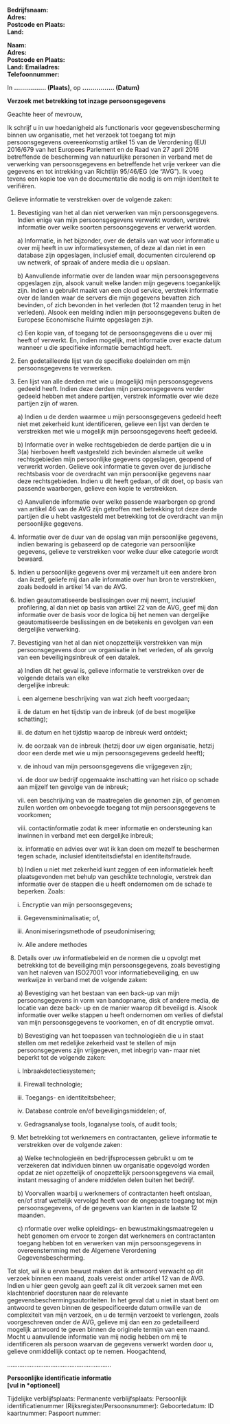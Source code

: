 **Bedrijfsnaam:**  
**Adres:**  
**Postcode en Plaats:**  
**Land:**

**Naam:**  
**Adres:**  
**Postcode en Plaats:**  
**Land:**
**Emailadres:**  
**Telefoonnummer:**

In **................ (Plaats)**, op **................ (Datum)**

**Verzoek met betrekking tot inzage persoonsgegevens**

Geachte heer of mevrouw,

Ik schrijf u in uw hoedanigheid als functionaris voor gegevensbescherming binnen uw organisatie, met het verzoek tot toegang tot mijn persoonsgegevens overeenkomstig artikel 15 van de Verordening (EU) 2016/679 van het Europees Parlement en de Raad van 27 april 2016 betreffende de bescherming van natuurlijke personen in verband met de verwerking van persoonsgegevens en betreffende het vrije verkeer van die gegevens en tot intrekking van Richtlijn 95/46/EG (de “AVG”). Ik voeg tevens een kopie toe van de documentatie die nodig is om mijn identiteit te verifiëren.

Gelieve informatie te verstrekken over de volgende zaken:

1. Bevestiging van het al dan niet verwerken van mijn persoonsgegevens. Indien enige van mijn persoonsgegevens verwerkt worden, verstrek informatie over welke soorten persoonsgegevens er verwerkt worden.

   a) Informatie, in het bijzonder, over de details van wat voor informatie u over mij heeft in uw informatiesystemen, of deze al dan niet in een database zijn opgeslagen, inclusief email, documenten circulerend op uw netwerk, of spraak of andere media die u opslaan.

   b) Aanvullende informatie over de landen waar mijn persoonsgegevens opgeslagen zijn, alsook vanuit welke landen mijn gegevens toegankelijk zijn. Indien u gebruikt maakt van een cloud service, verstrek informatie over de landen waar de servers die mijn gegevens bevatten zich bevinden, of zich bevonden in het verleden (tot 12 maanden terug in het verleden). Alsook een melding indien mijn persoonsgegevens buiten de Europese Economische Ruimte opgeslagen zijn.
   
   c) Een kopie van, of toegang tot de persoonsgegevens die u over mij heeft of verwerkt. En, indien mogelijk, met informatie over exacte datum wanneer u die specifieke informatie bemachtigd heeft.

2. Een gedetailleerde lijst van de specifieke doeleinden om mijn persoonsgegevens te verwerken.

3. Een lijst van alle derden met wie u (mogelijk) mijn persoonsgegevens gedeeld heeft. Indien deze derden mijn persoonsgegevens verder gedeeld hebben met andere partijen, verstrek informatie over wie deze partijen zijn of waren.

   a) Indien u de derden waarmee u mijn persoonsgegevens gedeeld heeft niet met zekerheid kunt identificeren, gelieve een lijst van derden te verstrekken met wie u mogelijk mijn persoonsgegevens heeft gedeeld.

   b) Informatie over in welke rechtsgebieden de derde partijen die u in 3(a) hierboven heeft vastgesteld zich bevinden alsmede uit welke rechtsgebieden mijn persoonlijke gegevens opgeslagen, geopend of verwerkt worden. Gelieve ook informatie te geven over de juridische rechtsbasis voor de overdracht van mijn persoonlijke gegevens naar deze rechtsgebieden. Indien u dit heeft gedaan, of dit doet, op basis van passende waarborgen, gelieve een kopie te verstrekken. 

   c) Aanvullende informatie over welke passende waarborgen op grond van artikel 46 van de AVG zijn   getroffen met betrekking tot deze derde partijen die u hebt vastgesteld met betrekking tot de overdracht van mijn persoonlijke gegevens.

4. Informatie over de duur van de opslag van mijn persoonlijke gegevens, indien bewaring is gebaseerd op de categorie van persoonlijke gegevens, gelieve te verstrekken voor welke duur elke categorie wordt bewaard. 

5. Indien u persoonlijke gegevens over mij verzamelt uit een andere bron dan ikzelf, geliefe mij dan alle informatie over hun bron te verstrekken, zoals bedoeld in artikel 14 van de AVG.

6. Indien geautomatiseerde beslissingen over mij neemt, inclusief profilering, al dan niet op basis van artikel 22 van de AVG, geef mij dan informatie over de basis voor de logica bij het nemen van dergelijke geautomatiseerde beslissingen en de betekenis en gevolgen van een dergelijke verwerking.

7. Bevestiging van het al dan niet onopzettelijk verstrekken van mijn persoonsgegevens door uw organisatie in het verleden, of als gevolg van een beveiligingsinbreuk of een datalek. 

   a) Indien dit het geval is, gelieve informatie te verstrekken over de volgende details van elke                  
   dergelijke inbreuk:

   i. een algemene beschrijving van wat zich heeft voorgedaan;

   ii. de datum en het tijdstip van de inbreuk (of de best mogelijke schatting);

   iii. de datum en het tijdstip waarop de inbreuk werd ontdekt;

   iv. de oorzaak van de inbreuk (hetzij door uw eigen organisatie, hetzij door een derde met wie u mijn persoonsgegevens gedeeld heeft);

   v. de inhoud van mijn persoonsgegevens die vrijgegeven zijn;

   vi. de door uw bedrijf opgemaakte inschatting van het risico op schade aan mijzelf ten gevolge van de inbreuk;

   vii. een beschrijving van de maatregelen die genomen zijn, of genomen zullen worden om onbevoegde toegang tot mijn persoonsgegevens te voorkomen;

   viii. contactinformatie zodat ik meer informatie en ondersteuning kan inwinnen in verband met een dergelijke inbreuk;

   ix. informatie en advies over wat ik kan doen om mezelf te beschermen tegen schade, inclusief identiteitsdiefstal en identiteitsfraude.

   b) Indien u niet met zekerheid kunt zeggen of een informatielek heeft plaatsgevonden met behulp van geschikte technologie, verstrek dan informatie over de stappen die u heeft ondernomen om de schade te beperken. Zoals:

   i. Encryptie van mijn persoonsgegevens;

   ii. Gegevensminimalisatie; of,

   iii. Anonimiseringsmethode of pseudonimisering;

   iv. Alle andere methodes

8. Details over uw informatiebeleid en de normen die u opvolgt met betrekking tot de beveiliging mijn persoonsgegevens, zoals bevestiging van het naleven van ISO27001 voor informatiebeveiliging, en uw werkwijze in verband met de volgende zaken:

   a) Bevestiging van het bestaan van een back-up van mijn persoonsgegevens in vorm van bandopname, disk of andere media, de locatie van deze back- up en de manier waarop dit beveiligd is. Alsook informatie over welke stappen u heeft ondernomen om verlies of diefstal van mijn persoonsgegevens te voorkomen, en of dit encryptie omvat. 
   
   b) Bevestiging van het toepassen van technologieën die u in staat stellen om met redelijke zekerheid vast te stellen of mijn persoonsgegevens zijn vrijgegeven, met inbegrip van- maar niet beperkt tot de volgende zaken:

   i. Inbraakdetectiesystemen;

   ii. Firewall technologie;

   iii. Toegangs- en identiteitsbeheer;

   iv. Database controle en/of beveiligingsmiddelen; of,

   v. Gedragsanalyse tools, loganalyse tools, of audit tools;

9. Met betrekking tot werknemers en contractanten, gelieve informatie te verstrekken over de volgende zaken:

   a) Welke technologieën en bedrijfsprocessen gebruikt u om te verzekeren dat individuen binnen uw organisatie opgevolgd worden opdat ze niet opzettelijk of onopzettelijk persoonsgegevens via email, instant messaging of andere middelen delen buiten het bedrijf. 

   b) Voorvallen waarbij u werknemers of contractanten heeft ontslaan, en/of straf wettelijk vervolgd heeft voor de ongepaste toegang tot mijn persoonsgegevens, of de gegevens van klanten in de laatste 12 maanden.

   c) nformatie over welke opleidings- en bewustmakingsmaatregelen u hebt genomen om ervoor te zorgen dat werknemers en contractanten toegang hebben tot en verwerken van mijn persoonsgegevens in overeenstemming met de Algemene Verordening Gegevensbescherming.

Tot slot, wil ik u ervan bewust maken dat ik antwoord verwacht op dit verzoek binnen een maand, zoals vereist onder artikel 12 van de AVG. Indien u hier geen gevolg aan geeft zal ik dit verzoek samen met een klachtenbrief doorsturen naar de relevante gegevensbeschermingsautoriteiten. In het geval dat u niet in staat bent om antwoord te geven binnen de gespecificeerde datum omwille van de complexiteit van mijn verzoek, en u de termijn verzoekt te verlengen, zoals voorgeschreven onder de AVG, gelieve mij dan een zo gedetailleerd mogelijk antwoord te geven binnen de originele termijn van een maand. Mocht u aanvullende informatie van mij nodig hebben om mij te identificeren als persoon waarvan de gegevens verwerkt worden door u, gelieve onmiddellijk contact op te nemen. 
Hoogachtend,


............................................................

**Persoonlijke identificatie informatie**  
**[vul in \*optioneel]**

Tijdelijke verblijfsplaats:
Permanente verblijfsplaats:
Persoonlijk identificatienummer (Rijksregister/Persoonsnummer):
Geboortedatum:
ID kaartnummer:
Paspoort nummer:
